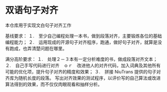 # 双语句子对齐

本仓库用于实现文白句子对齐工作

基线要求：
１.　至少自己编程处理一本书，做到段落对齐，主要锻炼各位的基础编程能力；
２.　运用现成的开源句子对齐程序，跑通，做好句子对齐，就算是没有跑成，也弄清楚问题在哪里。

满分高阶要求：
１.　处理２－３本有一定分析难度的书，做成段落对齐文本；
２.　自己手写代码进行对齐　ｏｒ　改进他人的对齐代码，加入词典及其他所有可能的优化项，提升句子对齐的精度和效果；
３.　拼接 NiuTrans 提供的句子对齐库为随机长度的段落。 写出对齐效果的测试程序，以评价写的自己算法或改进算法得到的效果，而不仅仅肉眼观看和抽样分析。